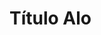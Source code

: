 <!DOCTYPE html>
<html lang="pt-br">
<head>
  <meta charset="UTF-8">
  <meta http-equiv="X-UA-Compatible" content="IE=edge">
  <meta name="viewport" content="width=device-width, initial-scale=1.0">
  <title>Document</title>
  <link rel="stylesheet" href="style.css">
</head>

<body>
  <h1>
    Título
    <strong>Alo</strong>
  </h1>
  
  
</body>
</html>